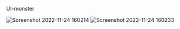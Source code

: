 UI-monster

![Screenshot 2022-11-24 160214](https://user-images.githubusercontent.com/59821534/203740079-3462457e-9b29-481e-9799-83951920ac69.jpg)
![Screenshot 2022-11-24 160233](https://user-images.githubusercontent.com/59821534/203740112-7691ad5c-aef7-40e8-83c5-6ce78e9d8e1b.jpg)
